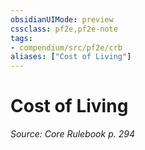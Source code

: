 ```yaml
---
obsidianUIMode: preview
cssclass: pf2e,pf2e-note
tags:
- compendium/src/pf2e/crb
aliases: ["Cost of Living"]
---
```

# Cost of Living  
*Source: Core Rulebook p. 294*